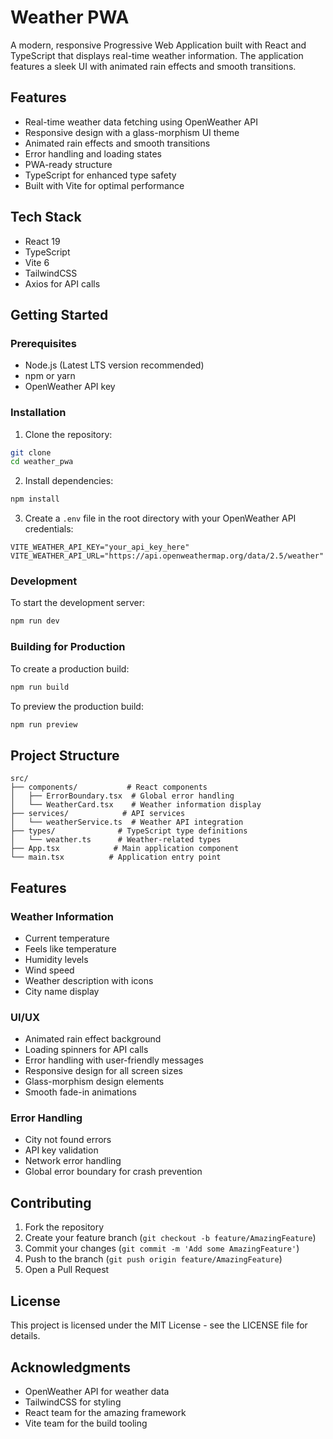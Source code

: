 # Weather PWA

A modern, responsive Progressive Web Application built with React and TypeScript that displays real-time weather information. The application features a sleek UI with animated rain effects and smooth transitions.

## Features

- Real-time weather data fetching using OpenWeather API
- Responsive design with a glass-morphism UI theme
- Animated rain effects and smooth transitions
- Error handling and loading states
- PWA-ready structure
- TypeScript for enhanced type safety
- Built with Vite for optimal performance

## Tech Stack

- React 19
- TypeScript
- Vite 6
- TailwindCSS
- Axios for API calls

## Getting Started

### Prerequisites

- Node.js (Latest LTS version recommended)
- npm or yarn
- OpenWeather API key

### Installation

1. Clone the repository:

```bash
git clone
cd weather_pwa
```

2. Install dependencies:

```bash
npm install
```

3. Create a `.env` file in the root directory with your OpenWeather API credentials:

```env
VITE_WEATHER_API_KEY="your_api_key_here"
VITE_WEATHER_API_URL="https://api.openweathermap.org/data/2.5/weather"
```

### Development

To start the development server:

```bash
npm run dev
```

### Building for Production

To create a production build:

```bash
npm run build
```

To preview the production build:

```bash
npm run preview
```

## Project Structure

```
src/
├── components/           # React components
│   ├── ErrorBoundary.tsx  # Global error handling
│   └── WeatherCard.tsx    # Weather information display
├── services/            # API services
│   └── weatherService.ts  # Weather API integration
├── types/              # TypeScript type definitions
│   └── weather.ts      # Weather-related types
├── App.tsx            # Main application component
└── main.tsx          # Application entry point
```

## Features

### Weather Information

- Current temperature
- Feels like temperature
- Humidity levels
- Wind speed
- Weather description with icons
- City name display

### UI/UX

- Animated rain effect background
- Loading spinners for API calls
- Error handling with user-friendly messages
- Responsive design for all screen sizes
- Glass-morphism design elements
- Smooth fade-in animations

### Error Handling

- City not found errors
- API key validation
- Network error handling
- Global error boundary for crash prevention

## Contributing

1. Fork the repository
2. Create your feature branch (`git checkout -b feature/AmazingFeature`)
3. Commit your changes (`git commit -m 'Add some AmazingFeature'`)
4. Push to the branch (`git push origin feature/AmazingFeature`)
5. Open a Pull Request

## License

This project is licensed under the MIT License - see the LICENSE file for details.

## Acknowledgments

- OpenWeather API for weather data
- TailwindCSS for styling
- React team for the amazing framework
- Vite team for the build tooling
